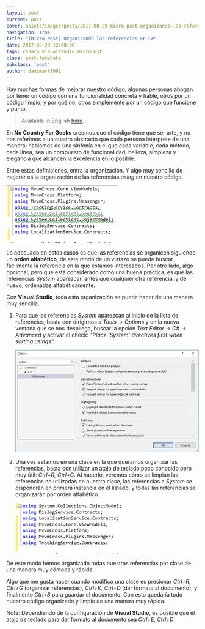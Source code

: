 ```yaml
---
layout: post
current: post
cover: assets/images/posts/2017-08-29-micro-post-organizando-las-referencias-en-tus-clases/header.jpg
navigation: True
title: "[Micro-Post] Organizando las referencias en C#"
date: 2017-08-29 12:00:00
tags: csharp visualstudio micropost
class: post-template
subclass: 'post'
author: danimart1991
---
```


Hay muchas formas de mejorar nuestro código, algunas personas abogan por tener un código con una funcionalidad concreta y fiable, otros por un código limpio, y por qué no, otros simplemente por un código que funcione y punto.

> Available in English [here](http://www.danielmartingonzalez.com/micro-post-organizing-the-references-in-your-classes-readme.html).

En **No Country For Geeks** creemos que el código tiene que ser arte, y no nos referimos a un cuadro abstracto que cada persona interprete de una manera; hablamos de una sinfonía en el que cada variable, cada método, cada línea, sea un compuesto de funcionalidad, belleza, simpleza y elegancia que alcancen la excelencia en lo posible.

Entre estas definiciones, entra la organización. Y algo muy sencillo de mejorar es la organización de las referencias *using* en nuestro código.

![](assets/images/posts/2017-08-29-micro-post-organizando-las-referencias-en-tus-clases/bad-organization.png)

Lo adecuado en estos casos es que las referencias se organicen siguiendo un **orden alfabético**, de este modo de un vistazo se puede buscar fácilmente la referencia en la que estamos interesados.
Por otro lado, algo opcional, pero que está considerado como una buena práctica, es que las referencias *System* aparezcan antes que cualquier otra referencia, y de nuevo, ordenadas alfabéticamente.

Con **Visual Studio**, toda esta organización se puede hacer de una manera muy sencilla.

1. Para que las referencias *System* aparezcan al inicio de la lista de referencias, basta con dirigirnos a *Tools -> Options* y en la nueva ventana que se nos despliega, buscar la opción *Text Editor -> C# -> Advanced* y activar el check: *"Place 'System' directives first when sorting usings"*.

    ![](assets/images/posts/2017-08-29-micro-post-organizando-las-referencias-en-tus-clases/system-options.png)

2. Una vez estamos en una clase en la que queramos organizar las referencias, basta con utilizar un atajo de teclado poco conocido pero muy útil: *Ctrl+R, Ctrl+G*. Al hacerlo, veremos cómo se limpian las referencias no utilizadas en nuestra clase, las referencias a *System* se dispondrán en primera instancia en el listado, y todas las referencias se organizarán por orden alfabético. 

    ![](assets/images/posts/2017-08-29-micro-post-organizando-las-referencias-en-tus-clases/good-organization.png)

De este modo hemos organizado todas nuestras referencias por clase de una manera muy cómoda y rápida.

Algo que me gusta hacer cuando modifico una clase es presionar *Ctrl+R, Ctrl+G* (organizar referencias), *Ctrl+K, Ctrl+D* (dar formato al documento), y finalmente *Ctrl+S* para guardar el documento. Con esto quedaría todo nuestro código organizado y limpio de una manera muy rápida.

Nota: Dependiendo de la configuración de **Visual Studio**, es posible que el atajo de teclado para dar formato al documento sea *Ctrl+E, Ctrl+D*.